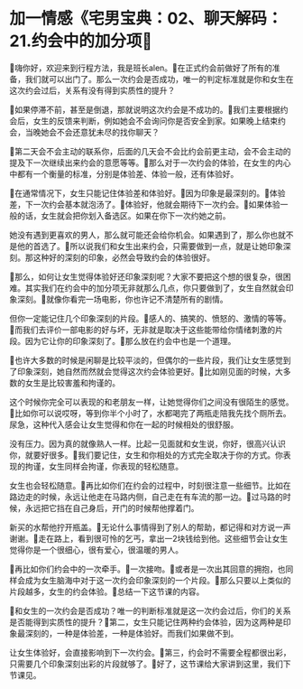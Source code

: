 # 加一情感《宅男宝典：02、聊天解码：21.约会中的加分项

🎼嗨你好，欢迎来到行程方法，我是班长alen。🎼在正式约会前做好了所有的准备，我们就可以出门了。那么一次约会是否成功，唯一的判定标准就是你和女生在这次约会过后，关系有没有得到实质性的提升？

🎼如果停滞不前，甚至是倒退，那就说明这次约会是不成功的。🎼我们主要根据约会后，女生的反馈来判断，例如她会不会询问你是否安全到家。如果晚上结束约会，当晚她会不会还意犹未尽的找你聊天？

🎼第二天会不会主动的联系你，后面的几天会不会比约会前更主动，会不会主动的提及下一次继续出来约会的意愿等等。🎼那么对于一次约会的体验，在女生的内心中都有一个衡量的标准，分别是体验差、体验一般，还有体验好。

🎼在通常情况下，女生只能记住体验差和体验好。🎼因为印象是最深刻的。🎼体验差，下一次约会基本就泡汤了。🎼体验好，他就会期待下一次约会。🎼如果体验一般的话，女生就会把你划入备选区。如果在你下一次约她之前。

她没有遇到更喜欢的男人，那么就可能还会给你机会。如果遇到了，那么你也就不是他的首选了。🎼所以说我们和女生出来约会，只需要做到一点，就是让她印象深刻。那这种好的深刻的印象，必然会导致约会的体验很好。

🎼那么，如何让女生觉得体验好还印象深刻呢？大家不要把这个想的很复杂，很困难。其实我们在约会中的加分项无非就那么几点，你只要做到了，女生自然就会印象深刻。🎼就像你看完一场电影，你也许记不清楚所有的剧情。

但你一定能记住几个印象深刻的片段。🎼感人的、搞笑的、愤怒的、激情的等等。🎼而我们去评价一部电影的好与坏，无非就是取决于这些能带给你情绪刺激的片段。因为它让你的印象深刻了。🎼那么放在约会中也是一个道理。

🎼也许大多数的时候是闲聊是比较平淡的，但偶尔的一些片段，我们让女生感觉到了印象深刻，她自然而然就会觉得这次约会体验更好。🎼比如刚见面的时候，大多数的女生是比较害羞和拘谨的。

这个时候你完全可以表现的和老朋友一样，让她觉得你们之间没有很陌生的感觉。🎼比如你可以说哎呀，等到你半个小时了，水都喝完了两瓶走陪我先找个厕所去。尿急，这种代入感会让女生觉得和你在一起的时候相处的很舒服。

没有压力。因为真的就像熟人一样。比起一见面就和女生说，你好，很高兴认识你，就要好很多。🎼我们要记住，女生和你相处的方式完全取决于你的方式。你表现的拘谨，女生同样会拘谨，你表现的轻松随意。

女生也会轻松随意。🎼再比如你们在约会的过程中，时刻很注意一些细节。比如在路边走的时候，永远让他走在马路内侧，自己走在有车流的那一边。🎼过马路的时候，永远把它挡在自己身后，开门的时候帮他撑着门。

新买的水帮他拧开瓶盖。🎼无论什么事情得到了别人的帮助，都记得和对方说一声谢谢。🎼走在路上，看到很可怜的乞丐，拿出一2块钱给到他。这些细节会让女生觉得你是一个很细心，很有爱心，很温暖的男人。

🎼再比如你们约会中的一次牵手。🎼一次接吻。🎼或者是一次出其回意的拥抱，也同样会成为女生脑海中对于这一次约会印象深刻的一个片段。🎼那么只要以上类似的片段越多，女生的约会体验。🎼总结一下这节课的内容。

🎼和女生的一次约会是否成功？唯一的判断标准就是这一次约会过后，你们的关系是否能得到实质性的提升？🎼第二，女生只能记住两种约会体验，因为这两种是印象最深刻的，一种是体验差，一种是体验好。而我们如果做不到。

让女生体验好，会直接影响到下一次约会。🎼第三，约会时不需要全程都很出彩，只需要几个印象深刻出彩的片段就够了。🎼好了，这节课给大家讲到这里，我们下节课见。

